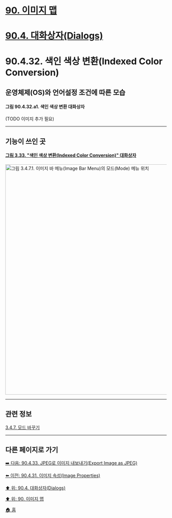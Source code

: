 # [90. 이미지 맵](./90-00-image-map.md)
# [90.4. 대화상자(Dialogs)](./90-04-00-dialogs.md)
# 90.4.32. 색인 색상 변환(Indexed Color Conversion)
## 운영체제(OS)와 언어설정 조건에 따른 모습
#### 그림 90.4.32.a1. 색인 색상 변환 대화상자
(TODO 이미지 추가 필요)

***

## 기능이 쓰인 곳

#### [그림 3.33. "색인 색상 변환(Indexed Color Conversion)" 대화상자](-change-the-mode.html#그림-333-색인-색상-변환indexed-color-conversion-대화상자)
[<img width="720" alt="그림 3.4.7.1. 이미지 바 메뉴(Image Bar Menu)의 모드(Mode) 메뉴 위치" environment="MacOS:Sonoma 14.2.1 GIMP 2.10.36" src="https://github.com/wonder13662/gimp/assets/15767104/58305f99-c9a3-4761-9677-78efeb634bb9">](-change-the-mode.html#그림-333-색인-색상-변환indexed-color-conversion-대화상자)

***

## 관련 정보

[3.4.7. 모드 바꾸기](./03-04-07-change-the-mode.md)

***

## 다른 페이지로 가기

[➡️ 다음: 90.4.33. JPEG로 이미지 내보내기(Export Image as JPEG)](./90-04-33-export_image_as_jpeg.md)

[⬅️ 이전: 90.4.31. 이미지 속성(Image Properties)](./90-04-31-image_properties.md)

[⬆️ 위: 90.4. 대화상자(Dialogs)](./90-04-00-dialogs.md)

[⬆️ 위: 90. 이미지 맵](./90-00-image-map.md)

[🏠 홈](./00-home.md)
